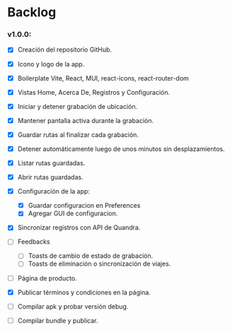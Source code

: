 # Backlog 

### v1.0.0:  
  - [x] Creación del repositorio GitHub.  
  - [x] Icono y logo de la app.  
  - [x] Boilerplate Vite, React, MUI, react-icons, react-router-dom  
  - [x] Vistas Home, Acerca De, Registros y Configuración.  
  - [x] Iniciar y detener grabación de ubicación.  
  - [x] Mantener pantalla activa durante la grabación.  
  - [x] Guardar rutas al finalizar cada grabación.  
  - [x] Detener automáticamente luego de unos minutos sin desplazamientos.  
  - [x] Listar rutas guardadas.  
  - [x] Abrir rutas guardadas.  
  - [x] Configuración de la app:  
    - [x] Guardar configuracion en Preferences
    - [x] Agregar GUI de configuracion.  
  - [x] Sincronizar registros con API de Quandra.  
  - [ ] Feedbacks
    - [ ] Toasts de cambio de estado de grabación.  
    - [ ] Toasts de eliminación o sincronización de viajes.  
  - [ ] Página de producto.  
  - [x] Publicar términos y condiciones en la página.  
  - [ ] Compilar apk y probar versión debug.  
  - [ ] Compilar bundle y publicar.  
  